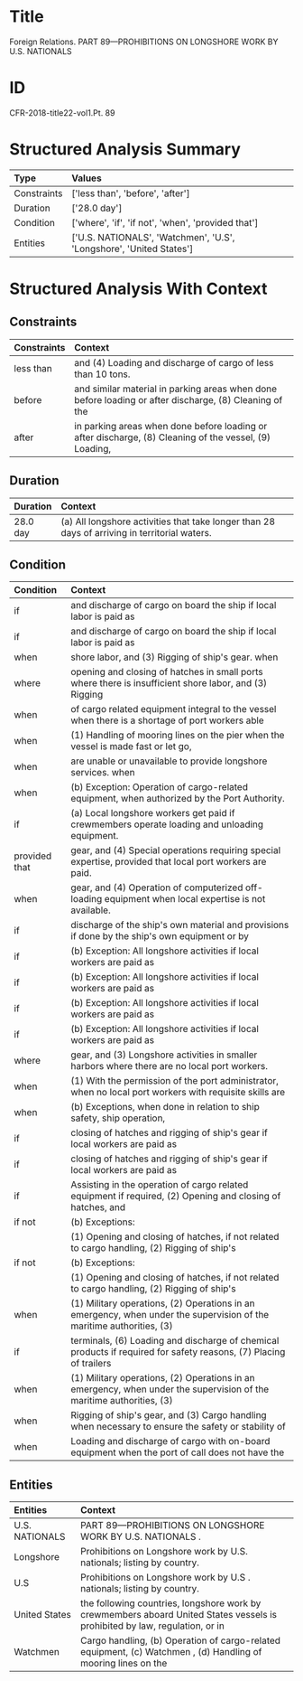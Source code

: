 # Title

 Foreign Relations. PART 89—PROHIBITIONS ON LONGSHORE WORK BY U.S. NATIONALS


# ID

 CFR-2018-title22-vol1.Pt. 89


# Structured Analysis Summary

| Type        | Values                                                              |
|:------------|:--------------------------------------------------------------------|
| Constraints | ['less than', 'before', 'after']                                    |
| Duration    | ['28.0 day']                                                        |
| Condition   | ['where', 'if', 'if not', 'when', 'provided that']                  |
| Entities    | ['U.S. NATIONALS', 'Watchmen', 'U.S', 'Longshore', 'United States'] |


# Structured Analysis With Context

 


## Constraints

| Constraints   | Context                                                                                                |
|:--------------|:-------------------------------------------------------------------------------------------------------|
| less than     | and (4) Loading and discharge of cargo of less than  10 tons.                                          |
| before        | and similar material in parking areas when done before loading or after discharge, (8) Cleaning of the |
| after         | in parking areas when done before loading or after discharge, (8) Cleaning of the vessel, (9) Loading, |


## Duration

| Duration   | Context                                                                                       |
|:-----------|:----------------------------------------------------------------------------------------------|
| 28.0 day   | (a) All longshore activities that take longer than 28 days of arriving in territorial waters. |


## Condition

| Condition     | Context                                                                                                              |
|:--------------|:---------------------------------------------------------------------------------------------------------------------|
| if            | and discharge of cargo on board the ship if  local labor is paid as                                                  |
| if            | and discharge of cargo on board the ship if  local labor is paid as                                                  |
| when          | shore labor, and (3) Rigging of ship's gear. when                                                                    |
| where         | opening and closing of hatches in small ports where there is insufficient shore labor, and (3) Rigging               |
| when          | of cargo related equipment integral to the vessel when there is a shortage of port workers able                      |
| when          | (1) Handling of mooring lines on the pier when the vessel is made fast or let go,                                    |
| when          | are unable or unavailable to provide longshore services. when                                                        |
| when          | (b) Exception: Operation of cargo-related equipment,  when  authorized by the Port Authority.                        |
| if            | (a) Local longshore workers get paid  if  crewmembers operate loading and unloading equipment.                       |
| provided that | gear, and (4) Special operations requiring special expertise, provided that  local port workers are paid.            |
| when          | gear, and (4) Operation of computerized off-loading equipment when  local expertise is not available.                |
| if            | discharge of the ship's own material and provisions if done by the ship's own equipment or by                        |
| if            | (b) Exception: All longshore activities  if  local workers are paid as                                               |
| if            | (b) Exception: All longshore activities  if  local workers are paid as                                               |
| if            | (b) Exception: All longshore activities  if  local workers are paid as                                               |
| if            | (b) Exception: All longshore activities  if  local workers are paid as                                               |
| where         | gear, and (3) Longshore activities in smaller harbors where  there are no local port workers.                        |
| when          | (1) With the permission of the port administrator, when no local port workers with requisite skills are              |
| when          | (b) Exceptions,  when done in relation to ship safety, ship operation,                                               |
| if            | closing of hatches and rigging of ship's gear if  local workers are paid as                                          |
| if            | closing of hatches and rigging of ship's gear if  local workers are paid as                                          |
| if            | Assisting in the operation of cargo related equipment if required, (2) Opening and closing of hatches, and           |
| if not        | (b) Exceptions:                                                                                                      |
|               |             (1) Opening and closing of hatches,  if not related to cargo handling, (2) Rigging of ship's             |
| if not        | (b) Exceptions:                                                                                                      |
|               |             (1) Opening and closing of hatches,  if not related to cargo handling, (2) Rigging of ship's             |
| when          | (1) Military operations, (2) Operations in an emergency, when under the supervision of the maritime authorities, (3) |
| if            | terminals, (6) Loading and discharge of chemical products if required for safety reasons, (7) Placing of trailers    |
| when          | (1) Military operations, (2) Operations in an emergency, when under the supervision of the maritime authorities, (3) |
| when          | Rigging of ship's gear, and (3) Cargo handling when necessary to ensure the safety or stability of                   |
| when          | Loading and discharge of cargo with on-board equipment when the port of call does not have the                       |


## Entities

| Entities       | Context                                                                                                                     |
|:---------------|:----------------------------------------------------------------------------------------------------------------------------|
| U.S. NATIONALS | PART 89—PROHIBITIONS ON LONGSHORE WORK BY  U.S. NATIONALS .                                                                 |
| Longshore      | Prohibitions on  Longshore  work by U.S. nationals; listing by country.                                                     |
| U.S            | Prohibitions on Longshore work by  U.S . nationals; listing by country.                                                     |
| United States  | the following countries, longshore work by crewmembers aboard United States vessels is prohibited by law, regulation, or in |
| Watchmen       | Cargo handling, (b) Operation of cargo-related equipment, (c) Watchmen , (d) Handling of mooring lines on the               |



